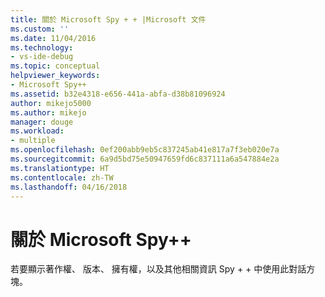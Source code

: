 ```yaml
---
title: 關於 Microsoft Spy + + |Microsoft 文件
ms.custom: ''
ms.date: 11/04/2016
ms.technology:
- vs-ide-debug
ms.topic: conceptual
helpviewer_keywords:
- Microsoft Spy++
ms.assetid: b32e4318-e656-441a-abfa-d38b81096924
author: mikejo5000
ms.author: mikejo
manager: douge
ms.workload:
- multiple
ms.openlocfilehash: 0ef200abb9eb5c837245ab41e817a7f3eb020e7a
ms.sourcegitcommit: 6a9d5bd75e50947659fd6c837111a6a547884e2a
ms.translationtype: HT
ms.contentlocale: zh-TW
ms.lasthandoff: 04/16/2018
---
```

# <a name="about-microsoft-spy"></a>關於 Microsoft Spy++
若要顯示著作權、 版本、 擁有權，以及其他相關資訊 Spy + + 中使用此對話方塊。